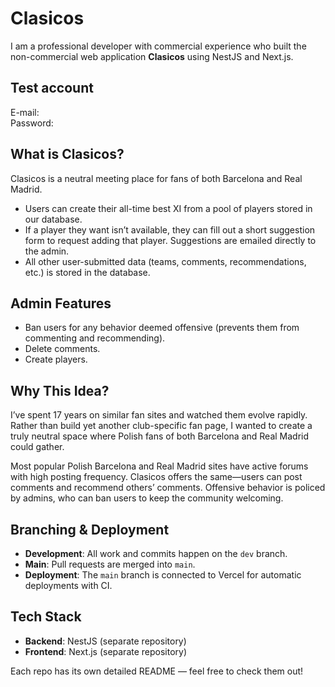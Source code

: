 # Clasicos

I am a professional developer with commercial experience who built the non-commercial web application **Clasicos** using NestJS and Next.js.

## Test account
E-mail:  
Password:

## What is Clasicos?

Clasicos is a neutral meeting place for fans of both Barcelona and Real Madrid.  

- Users can create their all-time best XI from a pool of players stored in our database.  
- If a player they want isn’t available, they can fill out a short suggestion form to request adding that player. Suggestions are emailed directly to the admin.
- All other user-submitted data (teams, comments, recommendations, etc.) is stored in the database.

## Admin Features

- Ban users for any behavior deemed offensive (prevents them from commenting and recommending).
- Delete comments.  
- Create players.

## Why This Idea?

I’ve spent 17 years on similar fan sites and watched them evolve rapidly. Rather than build yet another club-specific fan page, I wanted to create a truly neutral space where Polish fans of both Barcelona and Real Madrid could gather.  

Most popular Polish Barcelona and Real Madrid sites have active forums with high posting frequency. Clasicos offers the same—users can post comments and recommend others’ comments. Offensive behavior is policed by admins, who can ban users to keep the community welcoming.

## Branching & Deployment

- **Development**: All work and commits happen on the `dev` branch.  
- **Main**: Pull requests are merged into `main`.  
- **Deployment**: The `main` branch is connected to Vercel for automatic deployments with CI.

## Tech Stack

- **Backend**: NestJS (separate repository)  
- **Frontend**: Next.js (separate repository)  

Each repo has its own detailed README — feel free to check them out!
